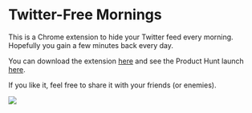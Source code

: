 # Twitter-Free Mornings

This is a Chrome extension to hide your Twitter feed every morning. Hopefully you gain a few minutes back every day.

You can download the extension [here](https://chrome.google.com/webstore/detail/twitter-free-mornings/aakcffljphdeofhdfjpbggfolejicbhh) and see the Product Hunt launch [here](https://www.producthunt.com/posts/twitter-free-mornings).

If you like it, feel free to share it with your friends (or enemies).


![](https://user-images.githubusercontent.com/28496268/92986254-88ffb880-f476-11ea-8d2c-7ddeaa342c61.png)
